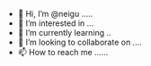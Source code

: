- 👋 Hi, I’m @neigu .....
- 👀 I’m interested in ...
- 🌱 I’m currently learning ..
- 💞️ I’m looking to collaborate on ....
- 📫 How to reach me ......

<!---
neigu/neigu is a ✨ special ✨ repository because its `README.md` (this file) appears on your GitHub profile.
You can click the Preview link to take a look at your changes.
--->
